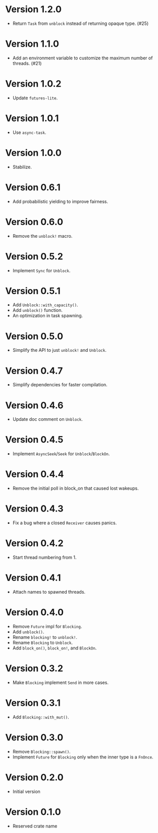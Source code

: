# Version 1.2.0

- Return `Task` from `unblock` instead of returning opaque type. (#25)

# Version 1.1.0

- Add an environment variable to customize the maximum number of threads. (#21)

# Version 1.0.2

- Update `futures-lite`.

# Version 1.0.1

- Use `async-task`.

# Version 1.0.0

- Stabilize.

# Version 0.6.1

- Add probabilistic yielding to improve fairness.

# Version 0.6.0

- Remove the `unblock!` macro.

# Version 0.5.2

- Implement `Sync` for `Unblock`.

# Version 0.5.1

- Add `Unblock::with_capacity()`.
- Add `unblock()` function.
- An optimization in task spawning.

# Version 0.5.0

- Simplify the API to just `unblock!` and `Unblock`.

# Version 0.4.7

- Simplify dependencies for faster compilation.

# Version 0.4.6

- Update doc comment on `Unblock`.

# Version 0.4.5

- Implement `AsyncSeek`/`Seek` for `Unblock`/`BlockOn`.

# Version 0.4.4

- Remove the initial poll in block_on that caused lost wakeups.

# Version 0.4.3

- Fix a bug where a closed `Receiver` causes panics.

# Version 0.4.2

- Start thread numbering from 1.

# Version 0.4.1

- Attach names to spawned threads.

# Version 0.4.0

- Remove `Future` impl for `Blocking`.
- Add `unblock()`.
- Rename `blocking!` to `unblock!`.
- Rename `Blocking` to `Unblock`.
- Add `block_on()`, `block_on!`, and `BlockOn`.

# Version 0.3.2

- Make `Blocking` implement `Send` in more cases.

# Version 0.3.1

- Add `Blocking::with_mut()`.

# Version 0.3.0

- Remove `Blocking::spawn()`.
- Implement `Future` for `Blocking` only when the inner type is a `FnOnce`.

# Version 0.2.0

- Initial version

# Version 0.1.0

- Reserved crate name
